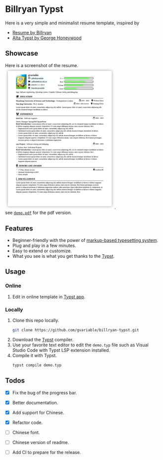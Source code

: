 # Billryan Typst
Here is a very simple and minimalist resume template, inspired by 
- [Resume by Billryan](https://github.com/billryan/resume)
- [Alta Typst by George Honeywood](https://github.com/GeorgeHoneywood/alta-typst)

## Showcase
Here is a screenshot of the resume.
<img src="demo.png" width=70% height=70% />.  
see [`demo.pdf`](demo.pdf) for the pdf version.
## Features
- Beginner-friendly with the power of [markup-based typesetting system](https://typst.app/docs/reference/syntax/).
- Plug and play in a few minutes.
- Easy to extend or customize.
- What you see is what you get thanks to the [Typst](https://typst.app).

## Usage
### Online
1. Edit in online template in [Typst app](https://typst.app/project/pX25kHTO1yt1WmO2E4z6uZ).
### Locally
1. Clone this repo locally. 
    ```bash
    git clone https://github.com/gvariable/billryan-typst.git
    ```
2. Download the [Typst](https://github.com/typst/typst) compiler.
3. Use your favorite text editor to edit the `demo.typ` file such as Visual Studio Code with Typst LSP extension installed.
4. Compile it with Typst.
    ```bash
    typst compile demo.typ
    ```

## Todos
- [x] Fix the bug of the progress bar.
- [x] Better documentation.
- [x] Add support for Chinese.
- [x] Refactor code.
- [ ] Chinese font.
- [ ] Chinese version of readme. 
- [ ] Add CI to prepare for the release.

